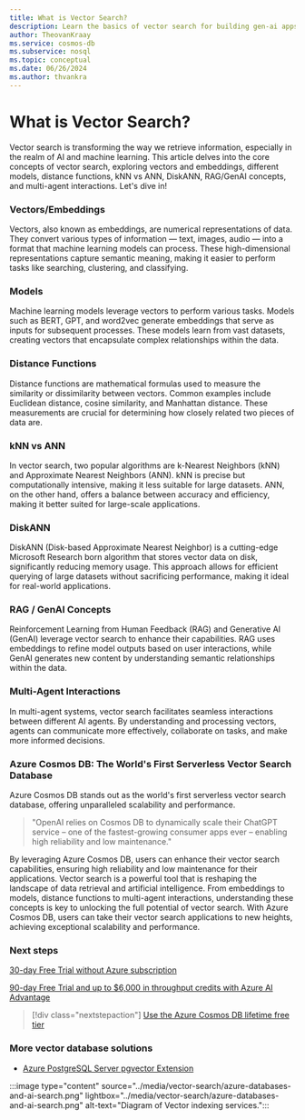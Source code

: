 ```yaml
---
title: What is Vector Search?
description: Learn the basics of vector search for building gen-ai apps
author: TheovanKraay
ms.service: cosmos-db
ms.subservice: nosql
ms.topic: conceptual
ms.date: 06/26/2024
ms.author: thvankra
---
```


# What is Vector Search?

Vector search is transforming the way we retrieve information, especially in the realm of AI and machine learning. This article delves into the core concepts of vector search, exploring vectors and embeddings, different models, distance functions, kNN vs ANN, DiskANN, RAG/GenAI concepts, and multi-agent interactions. Let's dive in!

### Vectors/Embeddings

Vectors, also known as embeddings, are numerical representations of data. They convert various types of information — text, images, audio — into a format that machine learning models can process. These high-dimensional representations capture semantic meaning, making it easier to perform tasks like searching, clustering, and classifying.

### Models

Machine learning models leverage vectors to perform various tasks. Models such as BERT, GPT, and word2vec generate embeddings that serve as inputs for subsequent processes. These models learn from vast datasets, creating vectors that encapsulate complex relationships within the data.

### Distance Functions

Distance functions are mathematical formulas used to measure the similarity or dissimilarity between vectors. Common examples include Euclidean distance, cosine similarity, and Manhattan distance. These measurements are crucial for determining how closely related two pieces of data are.

### kNN vs ANN

In vector search, two popular algorithms are k-Nearest Neighbors (kNN) and Approximate Nearest Neighbors (ANN). kNN is precise but computationally intensive, making it less suitable for large datasets. ANN, on the other hand, offers a balance between accuracy and efficiency, making it better suited for large-scale applications.

### DiskANN

DiskANN (Disk-based Approximate Nearest Neighbor) is a cutting-edge Microsoft Research born algorithm that stores vector data on disk, significantly reducing memory usage. This approach allows for efficient querying of large datasets without sacrificing performance, making it ideal for real-world applications.

### RAG / GenAI Concepts

Reinforcement Learning from Human Feedback (RAG) and Generative AI (GenAI) leverage vector search to enhance their capabilities. RAG uses embeddings to refine model outputs based on user interactions, while GenAI generates new content by understanding semantic relationships within the data.

### Multi-Agent Interactions

In multi-agent systems, vector search facilitates seamless interactions between different AI agents. By understanding and processing vectors, agents can communicate more effectively, collaborate on tasks, and make more informed decisions.

### Azure Cosmos DB: The World's First Serverless Vector Search Database

Azure Cosmos DB stands out as the world's first serverless vector search database, offering unparalleled scalability and performance.

> "OpenAI relies on Cosmos DB to dynamically scale their ChatGPT service – one of the fastest-growing consumer apps ever – enabling high reliability and low maintenance."

By leveraging Azure Cosmos DB, users can enhance their vector search capabilities, ensuring high reliability and low maintenance for their applications. Vector search is a powerful tool that is reshaping the landscape of data retrieval and artificial intelligence. From embeddings to models, distance functions to multi-agent interactions, understanding these concepts is key to unlocking the full potential of vector search. With Azure Cosmos DB, users can take their vector search applications to new heights, achieving exceptional scalability and performance.

### Next steps

[30-day Free Trial without Azure subscription](https://azure.microsoft.com/try/cosmosdb/)

[90-day Free Trial and up to $6,000 in throughput credits with Azure AI Advantage](../ai-advantage.md)

> [!div class="nextstepaction"]
> [Use the Azure Cosmos DB lifetime free tier](../free-tier.md)

### More vector database solutions
- [Azure PostgreSQL Server pgvector Extension](../../postgresql/flexible-server/how-to-use-pgvector.md)

:::image type="content" source="../media/vector-search/azure-databases-and-ai-search.png" lightbox="../media/vector-search/azure-databases-and-ai-search.png" alt-text="Diagram of Vector indexing services.":::